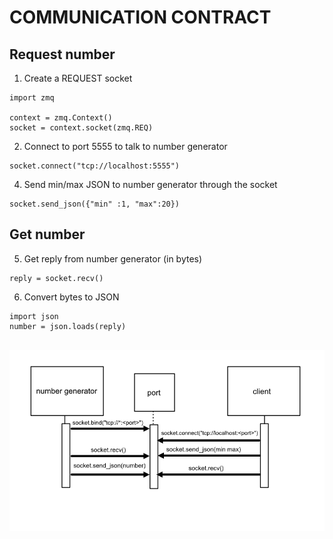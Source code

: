 # COMMUNICATION CONTRACT

## Request number


1) Create a REQUEST socket

````
import zmq

context = zmq.Context()
socket = context.socket(zmq.REQ)
````

2) Connect to port 5555 to talk to number generator

````
socket.connect("tcp://localhost:5555")

````

4) Send min/max JSON to number generator through the socket


````
socket.send_json({"min" :1, "max":20})

````

## Get number

5) Get reply from number generator (in bytes)


````
reply = socket.recv()

````

6) Convert bytes to JSON


````
import json
number = json.loads(reply)


````

![](seq_diagram.png)





